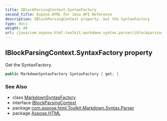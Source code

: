 ```yaml
---
title: IBlockParsingContext.SyntaxFactory
second_title: Aspose.HTML for Java API Reference
description: IBlockParsingContext property. Get the SyntaxFactory
type: docs
weight: 40
url: /java/com.aspose.html.toolkit.markdown.syntax.parser/iblockparsingcontext/syntaxfactory/
---
```

## IBlockParsingContext.SyntaxFactory property

Get the SyntaxFactory.

```java
public MarkdownSyntaxFactory SyntaxFactory { get; }
```

### See Also

* class [MarkdownSyntaxFactory](../../../com.aspose.html.toolkit.markdown.syntax/markdownsyntaxfactory/)
* interface [IBlockParsingContext](../)
* package [com.aspose.html.Toolkit.Markdown.Syntax.Parser](../../iblockparsingcontext/)
* package [Aspose.HTML](../../../)
